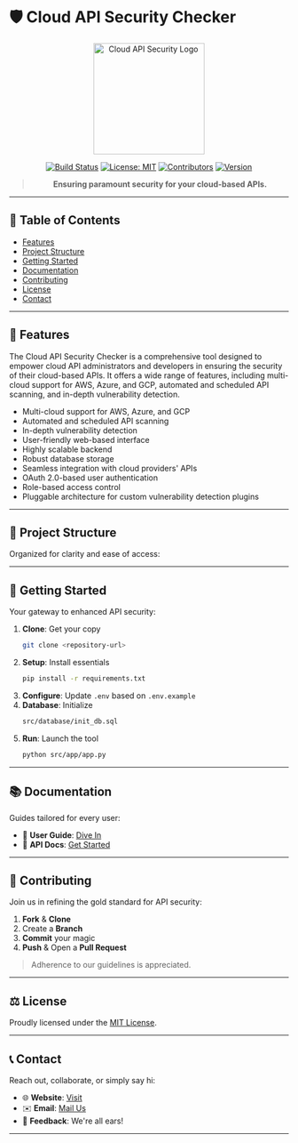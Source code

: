# 🛡️ Cloud API Security Checker



<p align="center">
  <img src="path_to_logo.png" alt="Cloud API Security Logo" width="200">
</p>

<div align="center">

[![Build Status](https://img.shields.io/badge/build-passing-brightgreen.svg?style=for-the-badge)](LINK_TO_BUILD)
[![License: MIT](https://img.shields.io/badge/License-MIT-yellow.svg?style=for-the-badge)](LICENSE)
[![Contributors](https://img.shields.io/github/contributors/REPO_OWNER/REPO_NAME?style=for-the-badge)](https://github.com/REPO_OWNER/REPO_NAME/graphs/contributors)
[![Version](https://img.shields.io/badge/version-1.0.0-blue.svg?style=for-the-badge)](CHANGELOG.md)
> **Ensuring paramount security for your cloud-based APIs.**
</div>

---

## 📌 Table of Contents

- [Features](#-features)
- [Project Structure](#-project-structure)
- [Getting Started](#-getting-started)
- [Documentation](#-documentation)
- [Contributing](#-contributing)
- [License](#-license)
- [Contact](#-contact)

---

## 🌟 Features

The Cloud API Security Checker is a comprehensive tool designed to empower cloud API administrators and developers in ensuring the security of their cloud-based APIs. It offers a wide range of features, including multi-cloud support for AWS, Azure, and GCP, automated and scheduled API scanning, and in-depth vulnerability detection.

- Multi-cloud support for AWS, Azure, and GCP
- Automated and scheduled API scanning
- In-depth vulnerability detection
- User-friendly web-based interface
- Highly scalable backend
- Robust database storage
- Seamless integration with cloud providers' APIs
- OAuth 2.0-based user authentication
- Role-based access control
- Pluggable architecture for custom vulnerability detection plugins

---

## 📂 Project Structure

Organized for clarity and ease of access:


---

## 🚀 Getting Started

Your gateway to enhanced API security:

1. **Clone**: Get your copy
    ```bash
    git clone <repository-url>
    ```
2. **Setup**: Install essentials
    ```bash
    pip install -r requirements.txt
    ```
3. **Configure**: Update `.env` based on `.env.example`
4. **Database**: Initialize
    ```bash
    src/database/init_db.sql
    ```
5. **Run**: Launch the tool
    ```bash
    python src/app/app.py
    ```

---

## 📚 Documentation

Guides tailored for every user:

- 📘 **User Guide**: [Dive In](docs/user-guide.md)
- 📖 **API Docs**: [Get Started](docs/api-documentation.md)

---

## 🤝 Contributing

Join us in refining the gold standard for API security:

1. **Fork** & **Clone**
2. Create a **Branch**
3. **Commit** your magic
4. **Push** & Open a **Pull Request**

> Adherence to our guidelines is appreciated.

---

## ⚖️ License

Proudly licensed under the [MIT License](LICENSE).

---

## 📞 Contact

Reach out, collaborate, or simply say hi:

- 🌐 **Website**: [Visit](WEBSITE_LINK)
- ✉️ **Email**: [Mail Us](mailto:CONTACT_EMAIL)
- 📢 **Feedback**: We're all ears!

---


